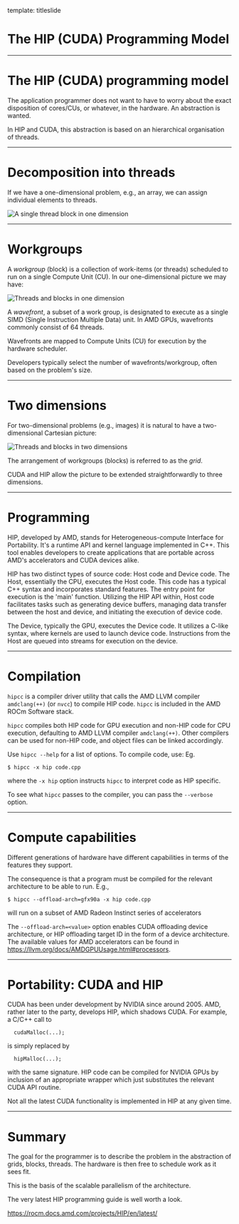 template: titleslide
# The HIP (CUDA) Programming Model



---
# The HIP (CUDA) programming model

The application programmer does not want to have to worry about
the exact disposition of cores/CUs, or whatever, in the hardware.
An abstraction is wanted.

In HIP and CUDA, this abstraction is based on an hierarchical
organisation of threads.



---
# Decomposition into threads

If we have a one-dimensional problem, e.g., an array, we can assign individual
elements to threads.

![A single thread block in one dimension](../images/ks-threads.jpeg)



---
# Workgroups

A *workgroup* (block) is a collection of work-items (or threads) scheduled to
run on a single Compute Unit (CU). In our one-dimensional picture we may have:

![Threads and blocks in one dimension](../images/ks-threads-blocks.jpeg)

A *wavefront*, a subset of a work group, is designated to execute as a single
SIMD (Single Instruction Multiple Data) unit. In AMD GPUs, wavefronts commonly consist of 64 threads.

Wavefronts are mapped to Compute Units (CU) for execution by the hardware
scheduler.

Developers typically select the number of wavefronts/workgroup, often based on
the problem's size.



---
# Two dimensions

For two-dimensional problems (e.g., images) it is natural to have a
two-dimensional Cartesian picture:

![Threads and blocks in two dimensions](../images/ks-threads-blocks-grids.jpeg)

The arrangement of workgroups (blocks) is referred to as the *grid*.

CUDA and HIP allow the picture to be extended straightforwardly
to three dimensions.



---
# Programming

HIP, developed by AMD, stands for Heterogeneous-compute Interface for
Portability. It's a runtime API and kernel language implemented in C++. This
tool enables developers to create applications that are portable across AMD's
accelerators and CUDA devices alike.

HIP has two distinct types of source code: Host code and Device code. The Host,
essentially the CPU, executes the Host code. This code has a typical C++ syntax
and incorporates standard features. The entry point for execution is the 'main'
function. Utilizing the HIP API within, Host code facilitates tasks such as
generating device buffers, managing data transfer between the host and device,
and initiating the execution of device code.

The Device, typically the GPU, executes the Device code. It utilizes a C-like
syntax, where kernels are used to launch device code. Instructions from the
Host are queued into streams for execution on the device.



---
# Compilation

`hipcc` is a compiler driver utility that calls the AMD LLVM compiler
`amdclang(++)` (or `nvcc`) to compile HIP code. `hipcc` is included in the AMD
ROCm Software stack.

`hipcc` compiles both HIP code for GPU execution and non-HIP code for CPU
execution, defaulting to AMD LLVM compiler `amdclang(++)`. Other compilers can
be used for non-HIP code, and object files can be linked accordingly.

Use `hipcc --help` for a list of options. To compile code, use: Eg.
```
$ hipcc -x hip code.cpp
```
where the `-x hip` option instructs `hipcc` to interpret code as HIP specific.

To see what `hipcc` passes to the compiler, you can pass the `--verbose` option.



---
# Compute capabilities

Different generations of hardware have different capabilities in terms
of the features they support.

The consequence is that a program must be compiled for the relevant
architecture to be able to run. E.g.,
```
$ hipcc --offload-arch=gfx90a -x hip code.cpp
```
will run  on a subset of AMD Radeon Instinct series of accelerators

The `--offload-arch=<value>` option enables CUDA offloading device architecture,
or HIP offloading target ID in the form of a device architecture. The available
values for AMD accelerators can be found in
https://llvm.org/docs/AMDGPUUsage.html#processors.



---
# Portability: CUDA and HIP

CUDA has been under development by NVIDIA since around 2005. AMD, rather
later to the party, develops HIP, which shadows CUDA. For
example, a C/C++ call to
```
  cudaMalloc(...);
```
is simply replaced by
```
  hipMalloc(...);
```
with the same signature. HIP code can be compiled for NVIDIA GPUs by
inclusion of an appropriate wrapper which just substitutes the relevant
CUDA API routine.

Not all the latest CUDA functionality is implemented in HIP at any given
time.



---
# Summary

The goal for the programmer is to describe the problem in the
abstraction of grids, blocks, threads. The hardware is then
free to schedule work as it sees fit.

This is the basis of the scalable parallelism of the architecture.

The very latest HIP programming guide is well worth a look.

https://rocm.docs.amd.com/projects/HIP/en/latest/